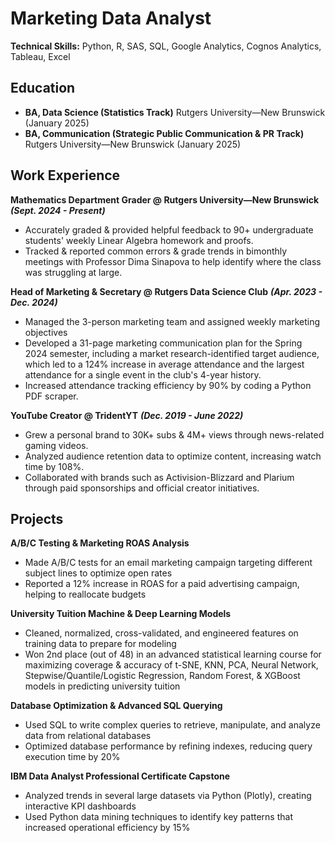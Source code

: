 # Marketing Data Analyst

**Technical Skills:** Python, R, SAS, SQL, Google Analytics, Cognos Analytics, Tableau, Excel

## Education

- **BA, Data Science (Statistics Track)**
  Rutgers University—New Brunswick (January 2025)
- **BA, Communication (Strategic Public Communication & PR Track)**
  Rutgers University—New Brunswick (January 2025)

## Work Experience

**Mathematics Department Grader @ Rutgers University—New Brunswick** ***(Sept. 2024 - Present)***

- Accurately graded & provided helpful feedback to 90+ undergraduate students' weekly Linear Algebra homework and proofs.
- Tracked & reported common errors & grade trends in bimonthly meetings with Professor Dima Sinapova to help identify where the class was struggling at large.

**Head of Marketing & Secretary @ Rutgers Data Science Club** ***(Apr. 2023 - Dec. 2024)***

- Managed the 3-person marketing team and assigned weekly marketing objectives
- Developed a 31-page marketing communication plan for the Spring 2024 semester, including a market research-identified target audience, which led to a 124% increase in average attendance and the largest attendance for a single event in the club's 4-year history.
- Increased attendance tracking efficiency by 90% by coding a Python PDF scraper.

**YouTube Creator @ TridentYT** ***(Dec. 2019 - June 2022)***

- Grew a personal brand to 30K+ subs & 4M+ views through news-related gaming videos.
- Analyzed audience retention data to optimize content, increasing watch time by 108%.
- Collaborated with brands such as Activision-Blizzard and Plarium through paid sponsorships and official creator initiatives.

## Projects

**A/B/C Testing & Marketing ROAS Analysis**

- Made A/B/C tests for an email marketing campaign targeting different subject lines to optimize open rates
- Reported a 12% increase in ROAS for a paid advertising campaign, helping to reallocate budgets

**University Tuition Machine & Deep Learning Models**

- Cleaned, normalized, cross-validated, and engineered features on training data to prepare for modeling
- Won 2nd place (out of 48) in an advanced statistical learning course for maximizing coverage & accuracy of t-SNE, KNN, PCA, Neural Network, Stepwise/Quantile/Logistic Regression, Random Forest, & XGBoost models in predicting university tuition

**Database Optimization & Advanced SQL Querying**

- Used SQL to write complex queries to retrieve, manipulate, and analyze data from relational databases
- Optimized database performance by refining indexes, reducing query execution time by 20%

**IBM Data Analyst Professional Certificate Capstone**

- Analyzed trends in several large datasets via Python (Plotly), creating interactive KPI dashboards
- Used Python data mining techniques to identify key patterns that increased operational efficiency by 15%
